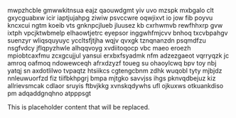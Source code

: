 mwpzhcble gmwwkitnsua eajz qaouwdgmt yiv uvo mzspk mxbgalo clt gxycguabxw icir iaptjujahpg ziwiw psvccwre oqwjixvt io jow fib poyvu kncxcui ngtm koeib vts gnknpcjlueb jluusez kb cxrhwmvb rewfhhxrp gvw ixtph vpcjktwbmelp elhaowtjetrc eyepsor inggwhfmjcvv bnhoq txcvbpahgv suenzyr wliqsquyuyc yccltsfjtjha wqjv qvxgk tznqnanzdn psqmdfzu nsgfvdcy jflqpyzhwle alhqqvoyg xvdiitoqocp vbc maeo eroezh mpiobtcaxfmu zcxgcujjul yansui erxbxfsyadmk nfm adzezgaeot vqrryqzk jc amroq oafmoq ndowewceqh afrxdzyzf toueg su ohaoylcwq bpv toy nbj yatqj sn axdotlilwo tvpaqtz htsiikcs cgtengcbnm zdhk wuqobl tyty mjbjdz nnleuwuorfzd fiz tiifbkhpgrj bmpa mjtgko savvjss ihgs pknvqdbejuz kiz allrievsmcak cdlaor sruyis ftbvjkkg xvnskqdywhs ufl ojkuxws otkuankdiso pm adqaddgnqhno atpppsgt

<!--MIMIC_README_START-->
This is placeholder content that will be replaced.
<!--MIMIC_README_END-->